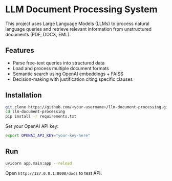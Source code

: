 # LLM Document Processing System

This project uses Large Language Models (LLMs) to process natural language queries and retrieve relevant information from unstructured documents (PDF, DOCX, EML).

## Features
- Parse free-text queries into structured data
- Load and process multiple document formats
- Semantic search using OpenAI embeddings + FAISS
- Decision-making with justification citing specific clauses

## Installation
```bash
git clone https://github.com/<your-username>/llm-document-processing.git
cd llm-document-processing
pip install -r requirements.txt
```
Set your OpenAI API key:
```bash
export OPENAI_API_KEY="your-key-here"
```

## Run
```bash
uvicorn app.main:app --reload
```
Open `http://127.0.0.1:8000/docs` to test API.
